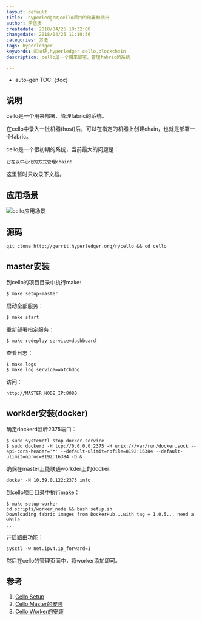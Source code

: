 ```yaml
---
layout: default
title:  hyperledge的cello项目的部署和使用
author: 李佶澳
createdate: 2018/04/25 10:32:00
changedate: 2018/04/25 11:10:56
categories: 方法
tags: hyperledger
keywords: 区块链,hyperledger,cello,blockchain
description: cello是一个用来部署、管理fabric的系统

---
```


* auto-gen TOC:
{:toc}

## 说明

cello是一个用来部署、管理fabric的系统。

在cello中录入一批机器(host)后，可以在指定的机器上创建chain，也就是部署一个fabric。

cello是一个很初期的系统，当前最大的问题是：

	它在以中心化的方式管理chain!

这里暂时只收录下文档。

## 应用场景

![cello应用场景](http://cello.readthedocs.io/en/latest/imgs/scenario.png)

## 源码

	git clone http://gerrit.hyperledger.org/r/cello && cd cello

## master安装

到cello的项目目录中执行make:

	$ make setup-master

启动全部服务：

	$ make start

重新部署指定服务：

	$ make redeploy service=dashboard

查看日志：

	$ make logs
	$ make log service=watchdog

访问：

	http://MASTER_NODE_IP:8080

## workder安装(docker)

确定dockerd监听2375端口：

	$ sudo systemctl stop docker.service
	$ sudo dockerd -H tcp://0.0.0.0:2375 -H unix:///var/run/docker.sock --api-cors-header='*' --default-ulimit=nofile=8192:16384 --default-ulimit=nproc=8192:16384 -D &

确保在master上能联通workder上的docker:

	docker -H 10.39.0.122:2375 info

到cello项目目录中执行make：

	$ make setup-worker
	cd scripts/worker_node && bash setup.sh
	Downloading fabric images from DockerHub...with tag = 1.0.5... need a while
	...

开启路由功能：

	sysctl -w net.ipv4.ip_forward=1

然后在cello的管理页面中，将worker添加即可。

## 参考

1. [Cello Setup][1]
2. [Cello Master的安装][2]
3. [Cello Worker的安装][3]

[1]: http://cello.readthedocs.io/en/latest/setup/ "Cello Setup"
[2]: http://cello.readthedocs.io/en/latest/setup_master/ "Cello Master的安装" 
[3]: http://cello.readthedocs.io/en/latest/setup_worker_docker/ "Cello Worker的安装"
